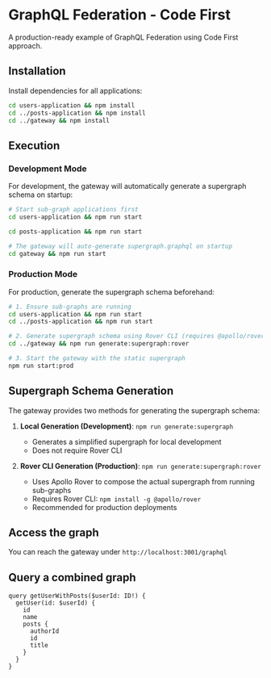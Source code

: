 # GraphQL Federation - Code First

A production-ready example of GraphQL Federation using Code First approach.

## Installation

Install dependencies for all applications:

```sh
cd users-application && npm install
cd ../posts-application && npm install
cd ../gateway && npm install
```

## Execution

### Development Mode

For development, the gateway will automatically generate a supergraph schema on startup:

```sh
# Start sub-graph applications first
cd users-application && npm run start
```

```sh
cd posts-application && npm run start
```

```sh
# The gateway will auto-generate supergraph.graphql on startup
cd gateway && npm run start
```

### Production Mode

For production, generate the supergraph schema beforehand:

```sh
# 1. Ensure sub-graphs are running
cd users-application && npm run start
cd ../posts-application && npm run start

# 2. Generate supergraph schema using Rover CLI (requires @apollo/rover installation)
cd ../gateway && npm run generate:supergraph:rover

# 3. Start the gateway with the static supergraph
npm run start:prod
```

## Supergraph Schema Generation

The gateway provides two methods for generating the supergraph schema:

1. **Local Generation (Development)**: `npm run generate:supergraph`
   - Generates a simplified supergraph for local development
   - Does not require Rover CLI

2. **Rover CLI Generation (Production)**: `npm run generate:supergraph:rover`
   - Uses Apollo Rover to compose the actual supergraph from running sub-graphs
   - Requires Rover CLI: `npm install -g @apollo/rover`
   - Recommended for production deployments

## Access the graph

You can reach the gateway under `http://localhost:3001/graphql`

## Query a combined graph

```gql
query getUserWithPosts($userId: ID!) {
  getUser(id: $userId) {
    id
    name
    posts {
      authorId
      id
      title
    }
  }
}
```
